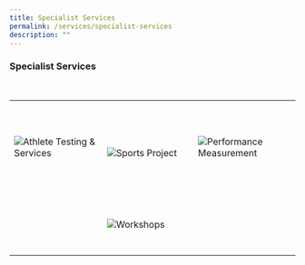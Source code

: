 ```yaml
---
title: Specialist Services
permalink: /services/specialist-services
description: ""
---
```

### Specialist Services

<div>
    <table>
        <tr>
            <td style="max-width:33%; vertical-align:bottom; border:none"><br>
                <a href="/specialist-services/Meet-The-Team/aboutus/" style="text-decoration: none">
                    <image src="/images/Headers/Athlete Testing & Services.png" style="display:block;margin-left:auto;margin-right:auto;" alt="Athlete Testing & Services">
                    </image>
                </a>
            </td>
            <td style="max-width:33%; vertical-align:bottom; border:none"><br>
                <a href="/specialist-services/Projects/upcoming/"     style="text-decoration: none">
                    <image src="/images/Headers/Sports Project.png" style="display:block;margin-left:auto;margin-right:auto;" alt="Sports Project">
                    </image>
                </a>
            </td>
            <td style="max-width:33%; vertical-align:bottom; border:none"><br>
                <a href="/specialist-services/testing-and-services/"     style="text-decoration: none">
                    <image src="/images/Headers/Performance Measurement.png" style="display:block;margin-left:auto;margin-right:auto;" alt="Performance Measurement">
                    </image>
                </a>
            </td>
        </tr>
        <tr>
            <td style="max-width:33%; vertical-align:bottom; border:none"><br>
            </td>
            <td style="max-width:33%; vertical-align:bottom; border:none"><br>
                <a href="/specialist-services/Resources/workshops/"    style="text-decoration: none">
                    <image src="/images/Headers/Workshops.png" style="display:block;margin-left:auto;margin-right:auto;" alt="Workshops">
                    </image>
                </a>
            </td>
            <td style="max-width:33%; vertical-align:bottom; border:none"><br>
            </td>
        </tr>
    </table>
</div>